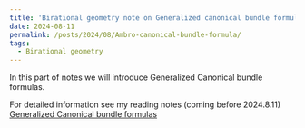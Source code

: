 ```yaml
---
title: 'Birational geometry note on Generalized canonical bundle formula'
date: 2024-08-11
permalink: /posts/2024/08/Ambro-canonical-bundle-formula/
tags:
  - Birational geometry
---
```


In this part of notes we will introduce Generalized Canonical bundle formulas.


For detailed information see my reading notes (coming before 2024.8.11) [Generalized Canonical bundle formulas](https://yilimath.github.io/files/Boundedness/AngehrnSiu.pdf)


